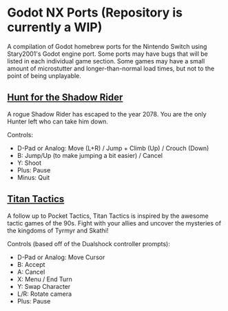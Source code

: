 # Godot NX Ports (Repository is currently a WIP)
A compilation of Godot homebrew ports for the Nintendo Switch using Stary2001's Godot engine port. Some ports may have bugs that will be listed in each individual game section. Some games may have a small amount of microstutter and longer-than-normal load times, but not to the point of being unplayable. 

## [Hunt for the Shadow Rider](https://github.com/faithvoid/GodotNXPorts/releases/tag/HuntForTheShadowRider)
A rogue Shadow Rider has escaped to the year 2078. You are the only Hunter left who can take him down.

Controls:
- D-Pad or Analog: Move (L+R) / Jump + Climb (Up) / Crouch (Down)
- B: Jump/Up (to make jumping a bit easier) / Cancel
- Y: Shoot
- Plus: Pause
- Minus: Quit

## [Titan Tactics](https://github.com/faithvoid/GodotNXPorts/releases/tag/TitanTactics)
A follow up to Pocket Tactics, Titan Tactics is inspired by the awesome tactic games of the 90s. Fight with your allies and uncover the mysteries of the kingdoms of Tyrmyr and Skathi!

Controls (based off of the Dualshock controller prompts):
- D-Pad or Analog: Move Cursor
- B: Accept
- A: Cancel
- X: Menu / End Turn
- Y: Swap Character
- L/R: Rotate camera
- Plus: Pause
